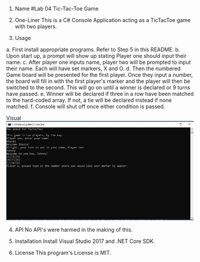 1. Name 
#Lab 04 Tic-Tac-Toe Game

2. One-Liner
This is a C# Console Application acting as a TicTacToe game with two players.

3. Usage

a. First install appropriate programs. Refer to Step 5 in this README.
b. Upon start up, a prompt will show up stating Player one should input their name.
c. After player one inputs name, player two will be prompted to input their name. Each will have set markers, X and O.
d. Then the numbered Game board will be presented for the first player. Once they input a number, the board will fill in with the first player's marker and the player will then be switched to the second. This will go on until a winner is declared or 9 turns have passed.
e. Winner will be declared if three in a row have been matched to the hard-coded array. If not, a tie will be declared instead if none matched.
f. Console will shut off once either condition is passed.

Visual
![Image](asset/TicTacToeImage.JPG)

4. API
No API's were harmed in the making of this.

5. Installation
Install Visual Studio 2017 and .NET Core SDK.

6. License
This program's License is MIT.